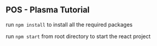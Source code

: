 ## POS - Plasma Tutorial

run ```npm install``` to install all the required packages

run ```npm start``` from root directory to start the react project